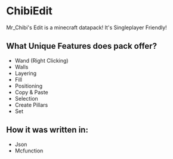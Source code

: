 <h1>ChibiEdit</h1>
<p>Mr_Chibi's Edit is a minecraft datapack! It's Singleplayer Friendly!</p>

<h2>What Unique Features does pack offer?</h2>
<ul>
  <li>Wand (Right Clicking)</li>
  <li>Walls</li>
  <li>Layering</li>
  <li>Fill</li>
  <li>Positioning</li>
  <li>Copy & Paste</li>
  <li>Selection</li>
  <li>Create Pillars</li>
  <li>Set</li>
</ul>

<h2>How it was written in:</h2>
<ul>
  <li>Json</li>
  <li>Mcfunction</li>
</ul>
